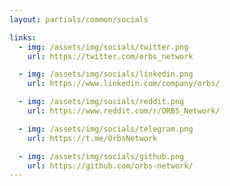 ```yaml
---
layout: partials/common/socials

links:
  - img: /assets/img/socials/twitter.png
    url: https://twitter.com/orbs_network

  - img: /assets/img/socials/linkedin.png
    url: https://www.linkedin.com/company/orbs/

  - img: /assets/img/socials/reddit.png
    url: https://www.reddit.com/r/ORBS_Network/

  - img: /assets/img/socials/telegram.png
    url: https://t.me/OrbsNetwork

  - img: /assets/img/socials/github.png
    url: https://github.com/orbs-network/
---
```

